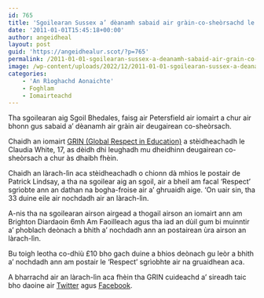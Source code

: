 ```yaml
---
id: 765
title: 'Sgoilearan Sussex a’ dèanamh sabaid air gràin-co-sheòrsachd le iomairt GRIN'
date: '2011-01-01T15:45:18+00:00'
author: angeidheal
layout: post
guid: 'https://angeidhealur.scot/?p=765'
permalink: /2011-01-01-sgoilearan-sussex-a-deanamh-sabaid-air-grain-co-sheorsachd-le-iomairt-grin/
image: /wp-content/uploads/2022/12/2011-01-01-sgoilearan-sussex-a-deanamh-sabaid-air-grain-co-sheorsachd-le-iomairt-grin.webp
categories:
    - 'An Rìoghachd Aonaichte'
    - Foghlam
    - Iomairteachd
---
```


Tha sgoilearan aig Sgoil Bhedales, faisg air Petersfield air iomairt a chur air bhonn gus sabaid a’ dèanamh air gràin air deugairean co-sheòrsach.

Chaidh an iomairt [GRIN (Global Respect in Education)](http://grincampaign.com/ "Làrach-lìn aig Iomairt GRIN") a stèidheachadh le Claudia White, 17, as dèidh dhi leughadh mu dheidhinn deugairean co-sheòrsach a chur às dhaibh fhèin.

Chaidh an làrach-lìn aca stèidheachadh o chionn dà mhìos le postair de Patrick Lindsay, a tha na sgoilear aig an sgoil, air a bheil am facal ‘Respect’ sgrìobte ann an dathan na bogha-froise air a’ ghruaidh aige. ‘On uair sin, tha 33 duine eile air nochdadh air an làrach-lìn.

A-nis tha na sgoilearan airson airgead a thogail airson an iomairt ann am Brighton Diardaoin 6mh Am Faoilleach agus tha iad an dùil gum bi muinntir a’ phoblach deònach a bhith a’ nochdadh ann an postairean ùra airson an làrach-lìn.

Bu toigh leotha co-dhiù £10 bho gach duine a bhios deònach gu leòr a bhith a’ nochdadh ann am postair le ‘Respect’ sgrìobhte air na gruaidhean aca.

A bharrachd air an làrach-lìn aca fhèin tha GRIN cuideachd a’ sireadh taic bho daoine air [Twitter](http://twitter.com/GRINCampaign "Iomairt GRIN air Twitter") agus [Facebook](http://www.facebook.com/pages/GRIN-Campaign/145064455545414 "Iomairt GRIN air Facebook").